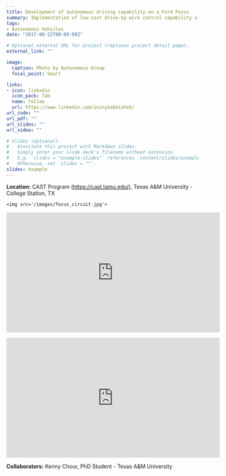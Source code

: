 ```yaml
---
title: Development of autonomous driving capability on a Ford Focus
summary: Implementation of low-cost drive-by-wire control capability via sensor emulation using Arduino Mega on a Ford focus vehicle.
tags:
- Autonomous Vehicles
date: "2017-08-22T00:00:00Z"

# Optional external URL for project (replaces project detail page).
external_link: ""

image:
  caption: Photo by Autonomous Group
  focal_point: Smart

links:
- icon: linkedin
  icon_pack: fab
  name: Follow
  url: https://www.linkedin.com/in/nykabhishek/
url_code: ""
url_pdf: ""
url_slides: ""
url_video: ""

# Slides (optional).
#   Associate this project with Markdown slides.
#   Simply enter your slide deck's filename without extension.
#   E.g. `slides = "example-slides"` references `content/slides/example-slides.md`.
#   Otherwise, set `slides = ""`.
slides: example
---
```


<b>Location:</b> CAST Program (https://cast.tamu.edu/), Texas A&M University - College Station, TX

<!-- <p> -->
    <img src='/images/focus_circuit.jpg'>
<!-- </p> -->
<p>
    <iframe width="560" height="315" src="https://www.youtube.com/embed/0Qlv_Cc4pwY" frameborder="0" allow="accelerometer; autoplay; encrypted-media; gyroscope; picture-in-picture" allowfullscreen></iframe>
</p>
<p>
    <iframe width="560" height="315" src="https://www.youtube.com/embed/Q8OMI-cLm2E" frameborder="0" allow="accelerometer; autoplay; encrypted-media; gyroscope; picture-in-picture" allowfullscreen></iframe>
</p>

<p>
    <b>Collaborators:</b> Kenny Chour, PhD Student - Texas A&M University
</p>